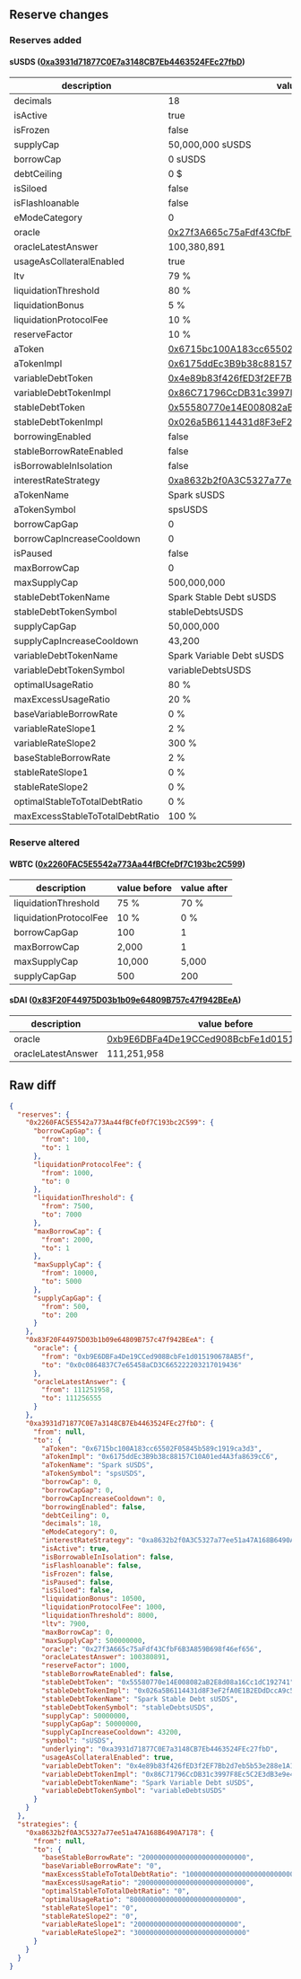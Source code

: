 ## Reserve changes

### Reserves added

#### sUSDS ([0xa3931d71877C0E7a3148CB7Eb4463524FEc27fbD](https://etherscan.io/address/0xa3931d71877C0E7a3148CB7Eb4463524FEc27fbD))

| description | value |
| --- | --- |
| decimals | 18 |
| isActive | true |
| isFrozen | false |
| supplyCap | 50,000,000 sUSDS |
| borrowCap | 0 sUSDS |
| debtCeiling | 0 $ |
| isSiloed | false |
| isFlashloanable | false |
| eModeCategory | 0 |
| oracle | [0x27f3A665c75aFdf43CfbF6B3A859B698f46ef656](https://etherscan.io/address/0x27f3A665c75aFdf43CfbF6B3A859B698f46ef656) |
| oracleLatestAnswer | 100,380,891 |
| usageAsCollateralEnabled | true |
| ltv | 79 % |
| liquidationThreshold | 80 % |
| liquidationBonus | 5 % |
| liquidationProtocolFee | 10 % |
| reserveFactor | 10 % |
| aToken | [0x6715bc100A183cc65502F05845b589c1919ca3d3](https://etherscan.io/address/0x6715bc100A183cc65502F05845b589c1919ca3d3) |
| aTokenImpl | [0x6175ddEc3B9b38c88157C10A01ed4A3fa8639cC6](https://etherscan.io/address/0x6175ddEc3B9b38c88157C10A01ed4A3fa8639cC6) |
| variableDebtToken | [0x4e89b83f426fED3f2EF7Bb2d7eb5b53e288e1A13](https://etherscan.io/address/0x4e89b83f426fED3f2EF7Bb2d7eb5b53e288e1A13) |
| variableDebtTokenImpl | [0x86C71796CcDB31c3997F8Ec5C2E3dB3e9e40b985](https://etherscan.io/address/0x86C71796CcDB31c3997F8Ec5C2E3dB3e9e40b985) |
| stableDebtToken | [0x55580770e14E008082aB2E8d08a16Cc1dC192741](https://etherscan.io/address/0x55580770e14E008082aB2E8d08a16Cc1dC192741) |
| stableDebtTokenImpl | [0x026a5B6114431d8F3eF2fA0E1B2EDdDccA9c540E](https://etherscan.io/address/0x026a5B6114431d8F3eF2fA0E1B2EDdDccA9c540E) |
| borrowingEnabled | false |
| stableBorrowRateEnabled | false |
| isBorrowableInIsolation | false |
| interestRateStrategy | [0xa8632b2f0A3C5327a77ee51a47A168B6490A7178](https://etherscan.io/address/0xa8632b2f0A3C5327a77ee51a47A168B6490A7178) |
| aTokenName | Spark sUSDS |
| aTokenSymbol | spsUSDS |
| borrowCapGap | 0 |
| borrowCapIncreaseCooldown | 0 |
| isPaused | false |
| maxBorrowCap | 0 |
| maxSupplyCap | 500,000,000 |
| stableDebtTokenName | Spark Stable Debt sUSDS |
| stableDebtTokenSymbol | stableDebtsUSDS |
| supplyCapGap | 50,000,000 |
| supplyCapIncreaseCooldown | 43,200 |
| variableDebtTokenName | Spark Variable Debt sUSDS |
| variableDebtTokenSymbol | variableDebtsUSDS |
| optimalUsageRatio | 80 % |
| maxExcessUsageRatio | 20 % |
| baseVariableBorrowRate | 0 % |
| variableRateSlope1 | 2 % |
| variableRateSlope2 | 300 % |
| baseStableBorrowRate | 2 % |
| stableRateSlope1 | 0 % |
| stableRateSlope2 | 0 % |
| optimalStableToTotalDebtRatio | 0 % |
| maxExcessStableToTotalDebtRatio | 100 % |


### Reserve altered

#### WBTC ([0x2260FAC5E5542a773Aa44fBCfeDf7C193bc2C599](https://etherscan.io/address/0x2260FAC5E5542a773Aa44fBCfeDf7C193bc2C599))

| description | value before | value after |
| --- | --- | --- |
| liquidationThreshold | 75 % | 70 % |
| liquidationProtocolFee | 10 % | 0 % |
| borrowCapGap | 100 | 1 |
| maxBorrowCap | 2,000 | 1 |
| maxSupplyCap | 10,000 | 5,000 |
| supplyCapGap | 500 | 200 |


#### sDAI ([0x83F20F44975D03b1b09e64809B757c47f942BEeA](https://etherscan.io/address/0x83F20F44975D03b1b09e64809B757c47f942BEeA))

| description | value before | value after |
| --- | --- | --- |
| oracle | [0xb9E6DBFa4De19CCed908BcbFe1d015190678AB5f](https://etherscan.io/address/0xb9E6DBFa4De19CCed908BcbFe1d015190678AB5f) | [0x0c0864837C7e65458aCD3C665222203217019436](https://etherscan.io/address/0x0c0864837C7e65458aCD3C665222203217019436) |
| oracleLatestAnswer | 111,251,958 | 111,256,555 |


## Raw diff

```json
{
  "reserves": {
    "0x2260FAC5E5542a773Aa44fBCfeDf7C193bc2C599": {
      "borrowCapGap": {
        "from": 100,
        "to": 1
      },
      "liquidationProtocolFee": {
        "from": 1000,
        "to": 0
      },
      "liquidationThreshold": {
        "from": 7500,
        "to": 7000
      },
      "maxBorrowCap": {
        "from": 2000,
        "to": 1
      },
      "maxSupplyCap": {
        "from": 10000,
        "to": 5000
      },
      "supplyCapGap": {
        "from": 500,
        "to": 200
      }
    },
    "0x83F20F44975D03b1b09e64809B757c47f942BEeA": {
      "oracle": {
        "from": "0xb9E6DBFa4De19CCed908BcbFe1d015190678AB5f",
        "to": "0x0c0864837C7e65458aCD3C665222203217019436"
      },
      "oracleLatestAnswer": {
        "from": 111251958,
        "to": 111256555
      }
    },
    "0xa3931d71877C0E7a3148CB7Eb4463524FEc27fbD": {
      "from": null,
      "to": {
        "aToken": "0x6715bc100A183cc65502F05845b589c1919ca3d3",
        "aTokenImpl": "0x6175ddEc3B9b38c88157C10A01ed4A3fa8639cC6",
        "aTokenName": "Spark sUSDS",
        "aTokenSymbol": "spsUSDS",
        "borrowCap": 0,
        "borrowCapGap": 0,
        "borrowCapIncreaseCooldown": 0,
        "borrowingEnabled": false,
        "debtCeiling": 0,
        "decimals": 18,
        "eModeCategory": 0,
        "interestRateStrategy": "0xa8632b2f0A3C5327a77ee51a47A168B6490A7178",
        "isActive": true,
        "isBorrowableInIsolation": false,
        "isFlashloanable": false,
        "isFrozen": false,
        "isPaused": false,
        "isSiloed": false,
        "liquidationBonus": 10500,
        "liquidationProtocolFee": 1000,
        "liquidationThreshold": 8000,
        "ltv": 7900,
        "maxBorrowCap": 0,
        "maxSupplyCap": 500000000,
        "oracle": "0x27f3A665c75aFdf43CfbF6B3A859B698f46ef656",
        "oracleLatestAnswer": 100380891,
        "reserveFactor": 1000,
        "stableBorrowRateEnabled": false,
        "stableDebtToken": "0x55580770e14E008082aB2E8d08a16Cc1dC192741",
        "stableDebtTokenImpl": "0x026a5B6114431d8F3eF2fA0E1B2EDdDccA9c540E",
        "stableDebtTokenName": "Spark Stable Debt sUSDS",
        "stableDebtTokenSymbol": "stableDebtsUSDS",
        "supplyCap": 50000000,
        "supplyCapGap": 50000000,
        "supplyCapIncreaseCooldown": 43200,
        "symbol": "sUSDS",
        "underlying": "0xa3931d71877C0E7a3148CB7Eb4463524FEc27fbD",
        "usageAsCollateralEnabled": true,
        "variableDebtToken": "0x4e89b83f426fED3f2EF7Bb2d7eb5b53e288e1A13",
        "variableDebtTokenImpl": "0x86C71796CcDB31c3997F8Ec5C2E3dB3e9e40b985",
        "variableDebtTokenName": "Spark Variable Debt sUSDS",
        "variableDebtTokenSymbol": "variableDebtsUSDS"
      }
    }
  },
  "strategies": {
    "0xa8632b2f0A3C5327a77ee51a47A168B6490A7178": {
      "from": null,
      "to": {
        "baseStableBorrowRate": "20000000000000000000000000",
        "baseVariableBorrowRate": "0",
        "maxExcessStableToTotalDebtRatio": "1000000000000000000000000000",
        "maxExcessUsageRatio": "200000000000000000000000000",
        "optimalStableToTotalDebtRatio": "0",
        "optimalUsageRatio": "800000000000000000000000000",
        "stableRateSlope1": "0",
        "stableRateSlope2": "0",
        "variableRateSlope1": "20000000000000000000000000",
        "variableRateSlope2": "3000000000000000000000000000"
      }
    }
  }
}
```